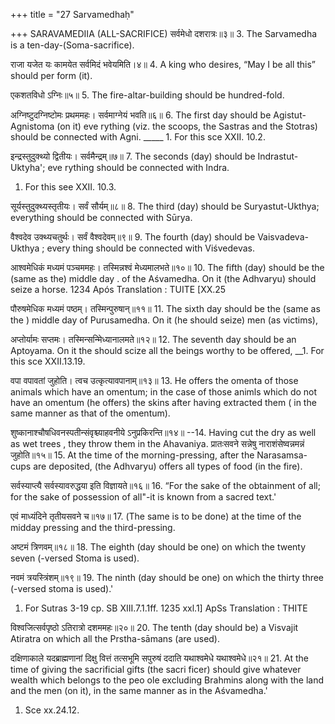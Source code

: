 +++
title = "27 Sarvamedhaḥ"

+++
SARAVAMEDIIA (ALL-SACRIFICE) सर्वमेधो दशरात्रः॥३॥
3. The Sarvamedha is a ten-day-(Soma-sacrifice). 

राजा यजेत यः कामयेत सर्वमिदं भवेयमिति।४॥
4. A king who desires, “May I be all this” should per form (it). 


एकशतविधो ऽग्निः॥५॥
5. The fire-altar-building should be hundred-fold. 

अग्निष्टुदग्निष्टोमः प्रथममहः। सर्वमाग्नेयं भवति॥६॥
6. The first day should be Agistut-Agnistoma (on it) eve rything (viz. the scoops, the Sastras and the Stotras) should be connected with Agni. 
_____ 1. For this sce XXII. 10.2. 

इन्द्रस्तुदुक्थ्यो द्वितीयः। सर्वमैन्द्रम्॥७॥
7. The seconds (day) should be Indrastut-Uktyha'; eve rything should be connected with Indra. 
1. For this see XXII. 10.3. 

सूर्यस्तुदुक्थ्यस्तृतीयः। सर्वं सौर्यम्॥८॥
8. The third (day) should be Suryastut-Ukthya; everything should be connected with Sūrya. 


वैश्वदेव उक्थ्यचतुर्थः। सर्वं वैश्वदेवम्॥९॥
9. The fourth (day) should be Vaisvadeva-Ukthya ; every thing should be connected with Viśvedevas. 


आश्वमेधिकं मध्यमं पञ्चममहः। तस्मिन्नश्वं मेध्यमालभते॥१०॥
10. The fifth (day) should be the (same as the) middle day . of the Aśvamedha. On it (the Adhvaryu) should seize a horse. 
1234 
Após Translation : TUITE 
[XX.25 

पौरुषमेधिक मध्यमं पष्ठम्। तस्मिन्पुरुषान्॥११॥
11. The sixth day should be the (same as the ) middle day of Purusamedha. On it (he should seize) men (as victims), 


अप्तोर्यामः सप्तमः। तस्मिन्सन्मेिध्यानालमते॥१२॥
12. The seventh day should be an Aptoyama. On it the should scize all the beings worthy to be offered, 
__1. For this sce XXII.13.19. 

वपा वपावतां जुहोति। त्वच उत्कृत्यावपानाम्॥१३॥
13. He offers the omenta of those animals which have an omentum; in the case of those animls which do not have an omentum (he offers) the skins after having extracted them ( in the same manner as that of the omentum). 


शुष्कानाश्चौषधिवनस्पतीन्संवृश्च्याहवनीये ऽनुप्रकिरन्ति॥१४॥ 
--14. Having cut the dry as well as wet trees , they throw them in the Ahavaniya. 
प्रातःसवने सन्नेषु नाराशंसेष्वन्नमन्नं जुहोति॥१५॥
15. At the time of the morning-pressing, after the Narasamsa-cups are deposited, (the Adhvaryu) offers all types of food (in the fire). 


सर्वस्याप्त्यै सर्वस्यावरुद्धया इति विज्ञायते॥१६॥
16. “For the sake of the obtainment of all; for the sake of possession of all"-it is known from a sacred text.' 


एवं माध्यंदिने तृतीयसवने च॥१७॥
17. (The same is to be done) at the time of the midday pressing and the third-pressing. 


अष्टमं त्रिणवम्॥१८॥
18. The eighth (day should be one) on which the twenty seven (-versed Stoma is used). 


नवमं त्रयस्त्रिंशम्॥१९॥
19. The ninth (day should be one) on which the thirty three (-versed stoma is used).' 
1. For Sutras 3-19 cp. SB XIII.7.1.1ff. 
1235 
xxl.1] 
ApSs Translation : THITE 

विश्वजित्सर्वपृष्ठो ऽतिरात्रो दशममहः॥२०॥
20. The tenth (day should be) a Visvajit Atiratra on which all the Prstha-sāmans (are used). 


दक्षिणाकाले यदब्राह्मणानां दिक्षु वित्तं तत्सभूमि सपुरुषं ददाति यथाश्वमेधे यथाश्वमेधे॥२१॥
21. At the time of giving the sacrificial gifts (the sacri ficer) should give whatever wealth which belongs to the peo ole excluding Brahmins along with the land and the men (on it), in the same manner as in the Aśvamedha.' 
1. Sce xx.24.12. 

